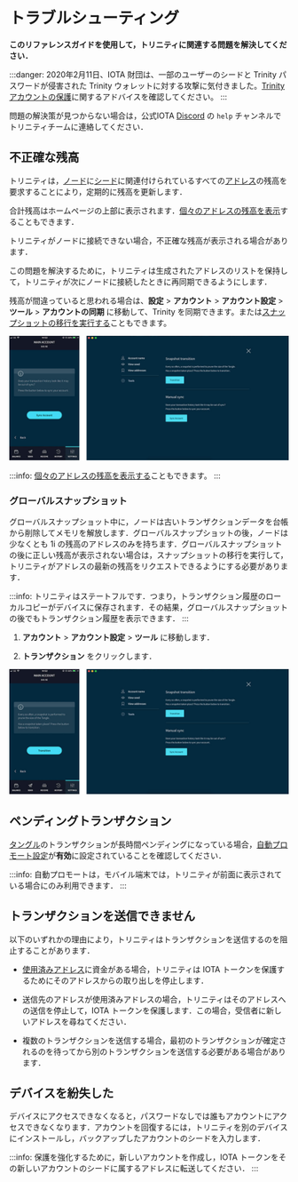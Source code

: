 # トラブルシューティング
<!-- # Troubleshooting -->

**このリファレンスガイドを使用して，トリニティに関連する問題を解決してください．**
<!-- **Use this reference guide to resolve issues related to Trinity.** -->

:::danger:
2020年2月11日、IOTA 財団は、一部のユーザーのシードと Trinity パスワードが侵害された Trinity ウォレットに対する攻撃に気付きました。[Trinity アカウントの保護](../how-to-guides/protect-trinity-account.md)に関するアドバイスを確認してください。
:::
<!-- :::danger: -->
<!-- On 11 February 2020, the IOTA Foundation became aware of an attack on the Trinity wallet, during which some users’ seeds and Trinity passwords were compromised. Please check our advice for [protecting your Trinity account](../how-to-guides/protect-trinity-account.md). -->
<!-- ::: -->

問題の解決策が見つからない場合は，公式IOTA [Discord](https://discord.iota.org/) の `help` チャンネルでトリニティチームに連絡してください．
<!-- If you can't find the solution to your issue, reach out to the Trinity team on the `help` channel of the official IOTA [Discord](https://discord.iota.org/). -->

## 不正確な残高
<!-- ## Incorrect balance -->

トリニティは，[ノード](root://getting-started/0.1/network/nodes.md)に[シード](root://getting-started/0.1/clients/seeds.md)に関連付けられているすべての[アドレス](root://getting-started/0.1/clients/addresses.md)の残高を要求することにより，定期的に残高を更新します．
<!-- Trinity regularly updates your balance by asking [nodes](root://getting-started/0.1/network/nodes.md) for the balance of all [addresses](root://getting-started/0.1/clients/addresses.md) associated with your [seed](root://getting-started/0.1/clients/seeds.md). -->

合計残高はホームページの上部に表示されます．[個々のアドレスの残高を表示](../how-to-guides/manage-your-account.md#view-the-addresses-of-an-account)することもできます．
<!-- Your total balance is displayed at the top of the home page. You can also [view the balance of individual addresses](../how-to-guides/manage-your-account.md#view-the-addresses-of-an-account). -->

トリニティがノードに接続できない場合，不正確な残高が表示される場合があります．
<!-- If Trinity can't connect to a node, it may display an incorrect balance. -->

この問題を解決するために，トリニティは生成されたアドレスのリストを保持して，トリニティが次にノードに接続したときに再同期できるようにします．
<!-- To fix this problem, Trinity keeps a list of your generated addresses so that you can re-synchronize it the next time Trinity connects to a node. -->

残高が間違っていると思われる場合は、**設定** > **アカウント** > **アカウント設定** > **ツール** > **アカウントの同期** に移動して、Trinity を同期できます。または[スナップショットの移行を実行する](../how-to-guides/perform-a-snapshot-transition.md)こともできます。
<!-- If you think your balance is wrong, you can synchronize Trinity by going to **Settings** > **Account** > **Account management** > **Tools** > **Sync account**, or you can [perform a snapshot transition](../how-to-guides/perform-a-snapshot-transition.md). -->

![Manual update](../images/sync.jpg)

:::info:
[個々のアドレスの残高を表示する](../how-to-guides/manage-your-account.md#view-the-addresses-of-an-account)こともできます。
:::
<!-- :::info: -->
<!-- You can also [view the balance of individual addresses](../how-to-guides/manage-your-account.md#view-the-addresses-of-an-account). -->
<!-- ::: -->

### グローバルスナップショット
<!-- ### Global snapshots -->

グローバルスナップショット中に，ノードは古いトランザクションデータを台帳から削除してメモリを解放します．グローバルスナップショットの後，ノードは少なくとも 1i の残高のアドレスのみを持ちます．グローバルスナップショットの後に正しい残高が表示されない場合は，スナップショットの移行を実行して，トリニティがアドレスの最新の残高をリクエストできるようにする必要があります．
<!-- During a global snapshot, nodes remove old transaction data from their ledgers to free memory. After a global snapshot, nodes have only the addresses with a balance of at least 1 i. If you don't see your correct balance after a global snapshot, you must perform a snapshot transition to allow Trinity to request the latest balance of your addresses. -->

:::info:
トリニティはステートフルです．つまり，トランザクション履歴のローカルコピーがデバイスに保存されます．その結果，グローバルスナップショットの後でもトランザクション履歴を表示できます．
:::
<!-- :::info: -->
<!-- Trinity is stateful, which means that it stores a local copy of your transaction history on your device. As a result, you can still see your transaction history after a global snapshot. -->
<!-- ::: -->

1. **アカウント** > **アカウント設定** > **ツール** に移動します．
<!-- 1. Go to **Account** > **Account management** > **Tools** -->

2. **トランザクション** をクリックします．
<!-- 2. Click **Transition** -->

![Snapshot transition](../images/transition.jpg)

## ペンディングトランザクション
<!-- ## Pending transaction -->

[タングル](root://getting-started/0.1/network/the-tangle.md)のトランザクションが長時間ペンディングになっている場合，[自動プロモート設定](../how-to-guides/auto-promote.md)が**有効**に設定されていることを確認してください．
<!-- If a transaction on the [Tangle](root://getting-started/0.1/network/the-tangle.md) is pending for a long time, make sure that the [Auto-promotion setting](../how-to-guides/auto-promote.md) is set to **Enabled**. -->

:::info:
自動プロモートは，モバイル端末では，トリニティが前面に表示されている場合にのみ利用できます．
:::
<!-- :::info: -->
<!-- Auto-promotion is available on mobile devices only when Trinity is in the foreground. -->
<!-- ::: -->

## トランザクションを送信できません
<!-- ## Unable to send a transaction -->

以下のいずれかの理由により，トリニティはトランザクションを送信するのを阻止することがあります．
<!-- Trinity may stop you from sending a transaction for any of the following reasons: -->

- [使用済みアドレス](root://getting-started/0.1/clients/addresses.md#spent-addresses)に資金がある場合，トリニティは IOTA トークンを保護するためにそのアドレスからの取り出しを停止します．
<!-- - If you have funds on a [spent address], Trinity stops you withdrawing from that address to protect your IOTA tokens. -->
- 送信先のアドレスが使用済みアドレスの場合，トリニティはそのアドレスへの送信を停止して，IOTA トークンを保護します．この場合，受信者に新しいアドレスを尋ねてください．
<!-- - If the address you are sending to is spent, Trinity will stop you from sending to that address to protect your IOTA tokens. In this case, ask the recipient for a new address. -->
- 複数のトランザクションを送信する場合，最初のトランザクションが確定されるのを待ってから別のトランザクションを送信する必要がある場合があります．
<!-- - If you are sending more than one transaction, you may need to wait for your first transaction to be confirmed before sending another one -->

## デバイスを紛失した
<!-- ## Lost access to a device -->

デバイスにアクセスできなくなると，パスワードなしでは誰もアカウントにアクセスできなくなります．アカウントを回復するには，トリニティを別のデバイスにインストールし，バックアップしたアカウントのシードを入力します．
<!-- If you lose access to your device, no one can access your account without your password. To recover your account, install Trinity on another device and enter your account's seed that you backed up. -->

:::info:
保護を強化するために，新しいアカウントを作成し，IOTA トークンをその新しいアカウントのシードに属するアドレスに転送してください．
:::
<!-- :::info: -->
<!-- For extra protection, create a new account and transfer your IOTA tokens to an address that belongs to that new account's seed. -->
<!-- ::: -->
